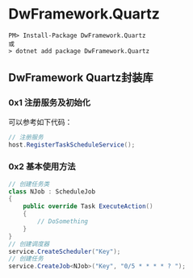 # DwFramework.Quartz

```shell
PM> Install-Package DwFramework.Quartz
或
> dotnet add package DwFramework.Quartz
```

## DwFramework Quartz封装库

### 0x1 注册服务及初始化

可以参考如下代码：

```c#
// 注册服务
host.RegisterTaskScheduleService();
```

### 0x2 基本使用方法

```c#
// 创建任务类
class NJob : ScheduleJob
{
    public override Task ExecuteAction()
    {
        // DoSomething
    }
}
// 创建调度器
service.CreateScheduler("Key");
// 创建任务
service.CreateJob<NJob>("Key", "0/5 * * * * ? ");
```